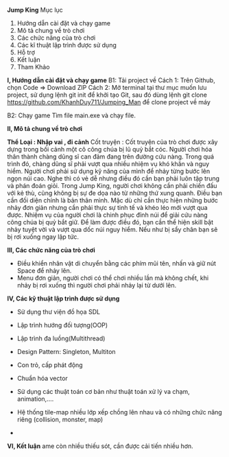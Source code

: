 **Jump King**
Mục lục 
1. Hướng dẫn cài đặt và chạy game
2. Mô tả chung về trò chơi
3. Các chức năng của trò chơi
4. Các kĩ thuật lập trình được sử dụng
5. Hỗ trợ
6. Kết luận
7. Tham Khảo

   
**I, Hướng dẫn cài đặt và chạy game**
B1: Tải project về
Cách 1: Trên Github, chọn Code => Download ZIP
Cách 2: Mở terminal tại thư mục muốn lưu project, sử dụng lệnh git init để khởi tạo Git, sau đó dùng lệnh git clone https://github.com/KhanhDuy711/Jumping_Man để clone project về máy

B2: Chạy game
Tìm file main.exe và chạy file.

**II, Mô tả chung về trò chơi**

   **Thể Loại : Nhập vai , đi cảnh**
   Cốt truyện : Cốt truyện của trò chơi được xây dựng trong bối cảnh một cô công chúa bị lũ quỷ bắt cóc. Người chơi hóa thân thành chàng dũng sĩ can đảm đang trên đường cứu nàng. Trong quá trình đó, chàng dũng sĩ phải vượt qua nhiều nhiệm vụ khó khăn và nguy hiểm.
   Người chơi phải sử dụng kỹ năng của mình để nhảy từng bước lên ngọn núi cao. Nghe thì có vẻ dễ nhưng điều đó cần bạn phải luôn tập trung và phán đoán giỏi.
   Trong Jump King, người chơi không cần phải chiến đấu với kẻ thù, cũng không bị sự đe dọa nào từ những thứ xung quanh. Điều bạn cần đối diện chính là bản thân mình. Mặc dù chỉ cần thực hiện những bước nhảy đơn giản nhưng cần phải thực sự tinh tế và khéo léo mới vượt qua được.
   Nhiệm vụ của người chơi là chinh phục đỉnh núi để giải cứu nàng công chúa bị quỷ bắt giữ. Để làm được điều đó, bạn cần thể hiện skill bật nhảy tuyệt vời và vượt qua dốc núi nguy hiểm. Nếu như bị sẩy chân bạn sẽ bị rơi xuống ngay lập tức.

   
**III, Các chức năng của trò chơi**
  - Điều khiển nhân vật di chuyển bằng các phím mũi tên, nhấn và giữ nút Space để nhảy lên.
  - Menu đơn giản, người chơi có thể chơi nhiều lần mà không chết, khi nhảy bị rơi xuống thì người chơi phải nhảy lại từ dưới lên.

**IV, Các kỹ thuật lập trình được sử dụng**
- Sử dụng thư viện đồ họa SDL
- Lập trình hướng đối tượng(OOP)
- Lập trình đa luồng(Multithread)
- Design Pattern: Singleton, Multiton
- Con trỏ, cấp phát động
- Chuẩn hóa vector
- Sử dụng các thuật toán cơ bản như thuật toán xử lý va chạm, animation,....
- Hệ thống tile-map nhiều lớp xếp chồng lên nhau và có những chức năng riêng (collision, monster, map)

- 
**VI, Kết luận**
  ame còn nhiều thiếu sót, cần được cải tiến nhiều hơn.
   

